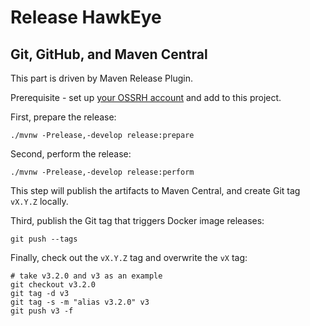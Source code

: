 # Release HawkEye

## Git, GitHub, and Maven Central

This part is driven by Maven Release Plugin.

Prerequisite - set up [your OSSRH account](https://central.sonatype.org/publish/publish-guide/) and add to this project.

First, prepare the release:

```shell
./mvnw -Prelease,-develop release:prepare
```

Second, perform the release:

```shell
./mvnw -Prelease,-develop release:perform
```

This step will publish the artifacts to Maven Central, and create Git tag `vX.Y.Z` locally.

Third, publish the Git tag that triggers Docker image releases:

```shell
git push --tags
```

Finally, check out the `vX.Y.Z` tag and overwrite the `vX` tag:

```shell
# take v3.2.0 and v3 as an example
git checkout v3.2.0
git tag -d v3
git tag -s -m "alias v3.2.0" v3
git push v3 -f
```
